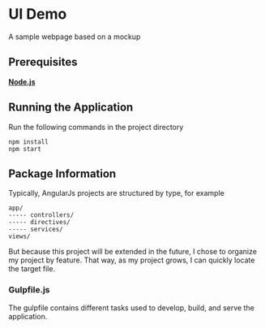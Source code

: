 # UI Demo
A sample webpage based on a mockup

## Prerequisites
**[Node.js](https://nodejs.org/en/download/)**

## Running the Application

Run the following commands in the project directory
```
npm install
npm start
```

## Package Information
Typically, AngularJs projects are structured by type, for example
```
app/
----- controllers/
----- directives/
----- services/
views/
```

But because this project will be extended in the future, I chose to organize my project by feature. 
That way, as my project grows, I can quickly locate the target file. 

### Gulpfile.js
The gulpfile contains different tasks used to develop, build, and serve the application.
